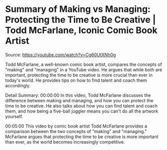 # Summary of Making vs Managing: Protecting the Time to Be Creative | Todd McFarlane, Iconic Comic Book Artist

Source: https://youtube.com/watch?v=Cg60UtXNh0g

Todd McFarlane, a well-known comic book artist, compares the concepts of "making" and "managing" in a YouTube video. He argues that while both are important, protecting the time to be creative is more crucial than ever in today's world. He provides tips on how to find talent and coach them accordingly.

Detail Summary: 
00:00:00
In this video, Todd McFarlane discusses the difference between making and managing, and how you can protect the time to be creative. He also talks about how you can find talent and coach them, and how being a five-ball juggler means you can't do all the artwork yourself.

00:05:00
This video by comic book artist Todd McFarlane provides a comparison between the two concepts of "making" and "managing." McFarlane argues that protecting the time to be creative is more important than ever, as the world becomes increasingly competitive.

